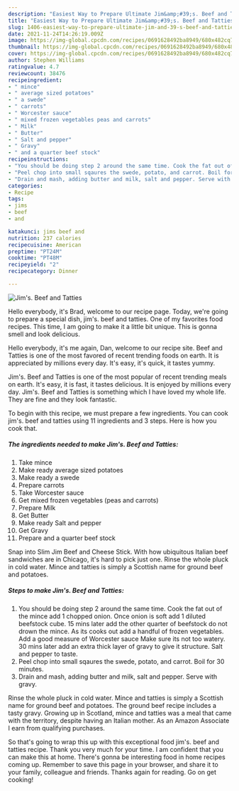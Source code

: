```yaml
---
description: "Easiest Way to Prepare Ultimate Jim&amp;#39;s. Beef and Tatties"
title: "Easiest Way to Prepare Ultimate Jim&amp;#39;s. Beef and Tatties"
slug: 1406-easiest-way-to-prepare-ultimate-jim-and-39-s-beef-and-tatties
date: 2021-11-24T14:26:19.009Z
image: https://img-global.cpcdn.com/recipes/0691628492ba8949/680x482cq70/jims-beef-and-tatties-recipe-main-photo.jpg
thumbnail: https://img-global.cpcdn.com/recipes/0691628492ba8949/680x482cq70/jims-beef-and-tatties-recipe-main-photo.jpg
cover: https://img-global.cpcdn.com/recipes/0691628492ba8949/680x482cq70/jims-beef-and-tatties-recipe-main-photo.jpg
author: Stephen Williams
ratingvalue: 4.7
reviewcount: 38476
recipeingredient:
- " mince"
- " average sized potatoes"
- " a swede"
- " carrots"
- " Worcester sauce"
- " mixed frozen vegetables peas and carrots"
- " Milk"
- " Butter"
- " Salt and pepper"
- " Gravy"
- " and a quarter beef stock"
recipeinstructions:
- "You should be doing step 2 around the same time. Cook the fat out of the mince add 1 chopped onion. Once onion is soft add 1 diluted beefstock cube. 15 mins later add the other quarter of beefstock do not drown the mince. As its cooks out add a handful of frozen vegetables. Add a good measure of Worcester sauce Make sure its not too watery. 30 mins later add an extra thick layer of gravy to give it structure. Salt and pepper to taste."
- "Peel chop into small sqaures the swede, potato, and carrot. Boil for 30 minutes."
- "Drain and mash, adding butter and milk, salt and pepper. Serve with gravy."
categories:
- Recipe
tags:
- jims
- beef
- and

katakunci: jims beef and 
nutrition: 237 calories
recipecuisine: American
preptime: "PT24M"
cooktime: "PT48M"
recipeyield: "2"
recipecategory: Dinner

---
```



![Jim&#39;s. Beef and Tatties](https://img-global.cpcdn.com/recipes/0691628492ba8949/680x482cq70/jims-beef-and-tatties-recipe-main-photo.jpg)

Hello everybody, it's Brad, welcome to our recipe page. Today, we're going to prepare a special dish, jim&#39;s. beef and tatties. One of my favorites food recipes. This time, I am going to make it a little bit unique. This is gonna smell and look delicious.

Hello everybody, it&#39;s me again, Dan, welcome to our recipe site. Beef and Tatties is one of the most favored of recent trending foods on earth. It is appreciated by millions every day. It&#39;s easy, it&#39;s quick, it tastes yummy.

Jim&#39;s. Beef and Tatties is one of the most popular of recent trending meals on earth. It's easy, it is fast, it tastes delicious. It is enjoyed by millions every day. Jim&#39;s. Beef and Tatties is something which I have loved my whole life. They are fine and they look fantastic.


To begin with this recipe, we must prepare a few ingredients. You can cook jim&#39;s. beef and tatties using 11 ingredients and 3 steps. Here is how you cook that.

<!--inarticleads1-->

##### The ingredients needed to make Jim&#39;s. Beef and Tatties:

1. Take  mince
1. Make ready  average sized potatoes
1. Make ready  a swede
1. Prepare  carrots
1. Take  Worcester sauce
1. Get  mixed frozen vegetables (peas and carrots)
1. Prepare  Milk
1. Get  Butter
1. Make ready  Salt and pepper
1. Get  Gravy
1. Prepare  and a quarter beef stock


Snap into Slim Jim Beef and Cheese Stick. With how ubiquitous Italian beef sandwiches are in Chicago, it&#39;s hard to pick just one. Rinse the whole pluck in cold water. Mince and tatties is simply a Scottish name for ground beef and potatoes. 

<!--inarticleads2-->

##### Steps to make Jim&#39;s. Beef and Tatties:

1. You should be doing step 2 around the same time. Cook the fat out of the mince add 1 chopped onion. Once onion is soft add 1 diluted beefstock cube. 15 mins later add the other quarter of beefstock do not drown the mince. As its cooks out add a handful of frozen vegetables. Add a good measure of Worcester sauce Make sure its not too watery. 30 mins later add an extra thick layer of gravy to give it structure. Salt and pepper to taste.
1. Peel chop into small sqaures the swede, potato, and carrot. Boil for 30 minutes.
1. Drain and mash, adding butter and milk, salt and pepper. Serve with gravy.


Rinse the whole pluck in cold water. Mince and tatties is simply a Scottish name for ground beef and potatoes. The ground beef recipe includes a tasty gravy. Growing up in Scotland, mince and tatties was a meal that came with the territory, despite having an Italian mother. As an Amazon Associate I earn from qualifying purchases. 

So that's going to wrap this up with this exceptional food jim&#39;s. beef and tatties recipe. Thank you very much for your time. I am confident that you can make this at home. There's gonna be interesting food in home recipes coming up. Remember to save this page in your browser, and share it to your family, colleague and friends. Thanks again for reading. Go on get cooking!
